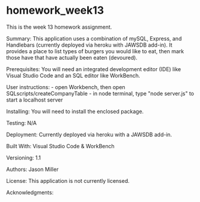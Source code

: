 # homework_week13

This is the week 13 homework assignment.

Summary: This application uses a combination of mySQL, Express, and Handlebars (currently deployed via heroku with JAWSDB add-in).  It provides a place to list types of burgers you would like to eat, then mark those have that have actually been eaten (devoured).

Prerequisites: You will need an integrated development editor (IDE) like Visual Studio Code and an SQL editor like WorkBench.

User instructions:
    - open Workbench, then open SQLscripts/createCompanyTable
    - in node terminal, type "node server.js" to start a localhost server

Installing: You will need to install the enclosed package.

Testing: N/A

Deployment: Currently deployed via heroku with a JAWSDB add-in.

Built With: Visual Studio Code & WorkBench

Versioning: 1.1

Authors: Jason Miller

License: This application is not currently licensed.

Acknowledgments: